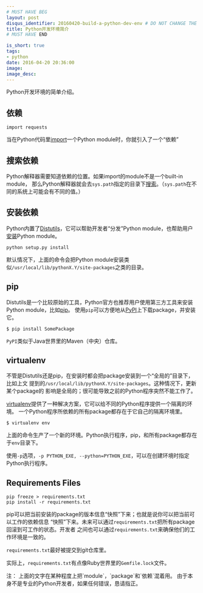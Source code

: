 ```yaml
---
# MUST HAVE BEG
layout: post
disqus_identifier: 20160420-build-a-python-dev-env # DO NOT CHANGE THE VALUE ONCE SET
title: Python开发环境简介
# MUST HAVE END

is_short: true
tags: 
- python
date: 2016-04-20 20:36:00
image: 
image_desc: 
---
```


Python开发环境的简单介绍。

## 依赖

	import requests

当在Python代码里[import][1]一个Python module时，你就引入了一个“依赖”

## 搜索依赖
Python解释器需要知道依赖的位置。如果import的module不是一个built-in module，
那么Python解释器就会去`sys.path`指定的目录下[搜索][2]。（`sys.path`在不同的系统上可能会有不同的值。）

## 安装依赖
Python内置了[Distutils][5]，它可以帮助开发者“分发”Python module，也帮助用户[安装][3]Python module。

    python setup.py install
	
默认情况下，上面的命令会把Python module安装类似`/usr/local/lib/pythonX.Y/site-packages`之类的目录。

## pip
Distutils是一个比较原始的工具，Python官方也推荐用户使用第三方工具来安装Python module，比如[pip][8]。
使用`pip`可以方便地从[PyPI][6]上下载package，并安装它。

	$ pip install SomePackage
	
`PyPI`类似于Java世界里的Maven（中央）仓库。

## virtualenv
不管是Distutils还是pip，在安装时都会把package安装到一个“全局的”目录下，比如上文
提到的`/usr/local/lib/pythonX.Y/site-packages`。这种情况下，更新某个package的
影响是全局的；很可能导致之前的Python程序突然不能工作了。

[virtualenv][9]提供了一种解决方案，它可以给不同的Python程序提供一个隔离的环境。
一个Python程序所依赖的所有package都存在于它自己的隔离环境里。

	$ virtualenv env
	
上面的命令生产了一个新的环境。Python执行程序，pip，和所有package都存在于`env`目录下。

使用`-p`选项，`-p PYTHON_EXE, --python=PYTHON_EXE`，可以在创建环境时指定Python执行程序。

## Requirements Files

	pip freeze > requirements.txt
	pip install -r requirements.txt
	
pip可以把当前安装的package的版本信息“快照”下来；也就是说你可以把当前可以工作的依赖信息
“快照”下来。未来可以通过`requirements.txt`把所有package回滚到可工作的状态。开发者
之间也可以通过`requirements.txt`来确保他们的工作环境是一致的。

`requirements.txt`最好被提交到git仓库里。

实际上，`requirements.txt`有点像Ruby世界里的`Gemfile.lock`文件。


<p>
注： 上面的文字在某种程度上把`module`，`package`和`依赖`混着用。
由于本身不是专业的Python开发者，如果任何错误，恳请指正。
</p>

[1]: https://docs.python.org/2/tutorial/modules.html "module"
[2]: https://docs.python.org/2/tutorial/modules.html#the-module-search-path "module search"
[3]: https://docs.python.org/2.7//install/index.html#how-installation-works "distutils install"
[5]: https://docs.python.org/2.7/distutils/index.html "distutils"
[6]: http://pypi.python.org/pypi "pypi"
[8]: https://pip.pypa.io/en/stable/ "pip"
[9]: https://virtualenv.pypa.io/en/latest/index.html "virtualenv"
[10]: https://pip.pypa.io/en/stable/user_guide/#requirements-files "Requirements files"




